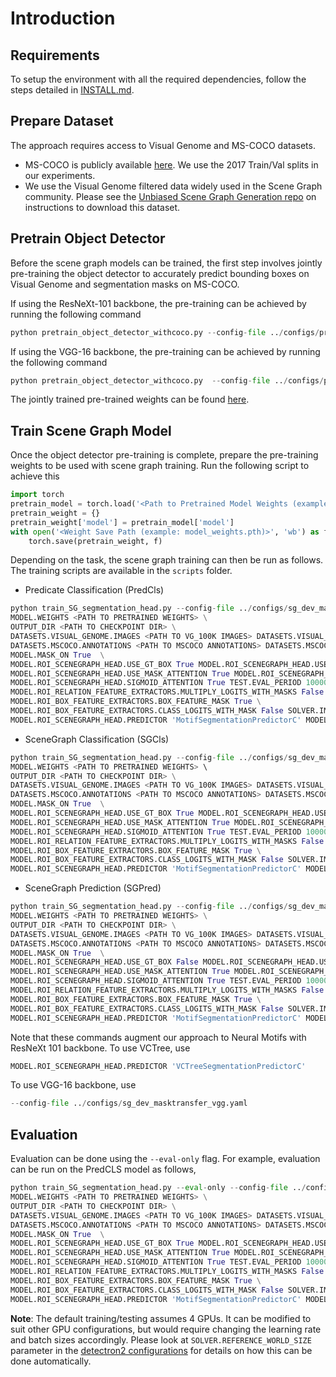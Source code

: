 # Introduction

## Requirements
To setup the environment with all the required dependencies, follow the steps detailed in [INSTALL.md](https://github.com/ubc-vision/UniT/blob/main/INSTALL.md). 

## Prepare Dataset
The approach requires access to Visual Genome and MS-COCO datasets. 
- MS-COCO is publicly available [here](https://cocodataset.org/#download). We use the 2017 Train/Val splits in our experiments.
- We use the Visual Genome filtered data widely used in the Scene Graph community. Please see the [Unbiased Scene Graph Generation repo](https://github.com/KaihuaTang/Scene-Graph-Benchmark.pytorch/blob/master/DATASET.md) on instructions to download this dataset.

## Pretrain Object Detector
Before the scene graph models can be trained, the first step involves jointly pre-training the object detector to accurately predict bounding boxes on Visual Genome and segmentation masks on MS-COCO. 

If using the ResNeXt-101 backbone, the pre-training can be achieved by running the following command
```python
python pretrain_object_detector_withcoco.py --config-file ../configs/pretrain_object_detector_coco.yaml --num-gpus 4 --resume DATASETS.VISUAL_GENOME.IMAGES <PATH TO VG_100K IMAGES> DATASETS.VISUAL_GENOME.MAPPING_DICTIONARY <PATH TO VG-SGG-dicts-with-attri.json> DATASETS.VISUAL_GENOME.IMAGE_DATA <PATH TO image_data.json> DATASETS.VISUAL_GENOME.VG_ATTRIBUTE_H5 <PATH TO VG-SGG-with-attri.h5> DATASETS.MSCOCO.ANNOTATIONS <PATH TO MSCOCO ANNOTATIONS> DATASETS.MSCOCO.DATAROOT <PATH TO MSCOCO IMAGES> OUTPUT_DIR <PATH TO CHECKPOINT DIR>
```

If using the VGG-16 backbone, the pre-training can be achieved by running the following command
```python
python pretrain_object_detector_withcoco.py  --config-file ../configs/pretrain_object_detector_vgg_coco.yaml --num-gpus 4 --resume DATASETS.VISUAL_GENOME.IMAGES <PATH TO VG_100K IMAGES> DATASETS.VISUAL_GENOME.MAPPING_DICTIONARY <PATH TO VG-SGG-dicts-with-attri.json> DATASETS.VISUAL_GENOME.IMAGE_DATA <PATH TO image_data.json> DATASETS.VISUAL_GENOME.VG_ATTRIBUTE_H5 <PATH TO VG-SGG-with-attri.h5> DATASETS.MSCOCO.ANNOTATIONS <PATH TO MSCOCO ANNOTATIONS> DATASETS.MSCOCO.DATAROOT <PATH TO MSCOCO IMAGES> OUTPUT_DIR <PATH TO CHECKPOINT DIR>
```

The jointly trained pre-trained weights can be found [here](https://drive.google.com/drive/folders/1YZ3ipSi_ao_Xl9UsMBbmro7sp2mi8bqr?usp=sharing).

## Train Scene Graph Model
Once the object detector pre-training is complete, prepare the pre-training weights to be used with scene graph training. Run the following script to achieve this
```python
import torch
pretrain_model = torch.load('<Path to Pretrained Model Weights (example: model_final.pth)>')
pretrain_weight = {}
pretrain_weight['model'] = pretrain_model['model']
with open('<Weight Save Path (example: model_weights.pth)>', 'wb') as f:
    torch.save(pretrain_weight, f)

```

Depending on the task, the scene graph training can then be run as follows. The training scripts are available in the `scripts` folder.
* Predicate Classification (PredCls)

```python
python train_SG_segmentation_head.py --config-file ../configs/sg_dev_masktransfer.yaml --num-gpus 4 --resume DATALOADER.NUM_WORKERS 2 \
MODEL.WEIGHTS <PATH TO PRETRAINED WEIGHTS> \
OUTPUT_DIR <PATH TO CHECKPOINT DIR> \
DATASETS.VISUAL_GENOME.IMAGES <PATH TO VG_100K IMAGES> DATASETS.VISUAL_GENOME.MAPPING_DICTIONARY <PATH TO VG-SGG-dicts-with-attri.json> DATASETS.VISUAL_GENOME.IMAGE_DATA <PATH TO image_data.json> DATASETS.VISUAL_GENOME.VG_ATTRIBUTE_H5 <PATH TO VG-SGG-with-attri.h5> \
DATASETS.MSCOCO.ANNOTATIONS <PATH TO MSCOCO ANNOTATIONS> DATASETS.MSCOCO.DATAROOT <PATH TO MSCOCO IMAGES> \
MODEL.MASK_ON True  \
MODEL.ROI_SCENEGRAPH_HEAD.USE_GT_BOX True MODEL.ROI_SCENEGRAPH_HEAD.USE_GT_OBJECT_LABEL True \
MODEL.ROI_SCENEGRAPH_HEAD.USE_MASK_ATTENTION True MODEL.ROI_SCENEGRAPH_HEAD.MASK_ATTENTION_TYPE 'Weighted' \
MODEL.ROI_SCENEGRAPH_HEAD.SIGMOID_ATTENTION True TEST.EVAL_PERIOD 100000 \
MODEL.ROI_RELATION_FEATURE_EXTRACTORS.MULTIPLY_LOGITS_WITH_MASKS False \
MODEL.ROI_BOX_FEATURE_EXTRACTORS.BOX_FEATURE_MASK True \
MODEL.ROI_BOX_FEATURE_EXTRACTORS.CLASS_LOGITS_WITH_MASK False SOLVER.IMS_PER_BATCH 16 DATASETS.SEG_DATA_DIVISOR 2 \
MODEL.ROI_SCENEGRAPH_HEAD.PREDICTOR 'MotifSegmentationPredictorC' MODEL.ROI_HEADS.REFINE_SEG_MASKS False
```

- SceneGraph Classification (SGCls)
```python
python train_SG_segmentation_head.py --config-file ../configs/sg_dev_masktransfer.yaml --num-gpus 4 --resume DATALOADER.NUM_WORKERS 2 \
MODEL.WEIGHTS <PATH TO PRETRAINED WEIGHTS> \    
OUTPUT_DIR <PATH TO CHECKPOINT DIR> \
DATASETS.VISUAL_GENOME.IMAGES <PATH TO VG_100K IMAGES> DATASETS.VISUAL_GENOME.MAPPING_DICTIONARY <PATH TO VG-SGG-dicts-with-attri.json> DATASETS.VISUAL_GENOME.IMAGE_DATA <PATH TO image_data.json> DATASETS.VISUAL_GENOME.VG_ATTRIBUTE_H5 <PATH TO VG-SGG-with-attri.h5> \
DATASETS.MSCOCO.ANNOTATIONS <PATH TO MSCOCO ANNOTATIONS> DATASETS.MSCOCO.DATAROOT <PATH TO MSCOCO IMAGES> \
MODEL.MASK_ON True  \
MODEL.ROI_SCENEGRAPH_HEAD.USE_GT_BOX True MODEL.ROI_SCENEGRAPH_HEAD.USE_GT_OBJECT_LABEL False \
MODEL.ROI_SCENEGRAPH_HEAD.USE_MASK_ATTENTION True MODEL.ROI_SCENEGRAPH_HEAD.MASK_ATTENTION_TYPE 'Weighted' \
MODEL.ROI_SCENEGRAPH_HEAD.SIGMOID_ATTENTION True TEST.EVAL_PERIOD 100000 \
MODEL.ROI_RELATION_FEATURE_EXTRACTORS.MULTIPLY_LOGITS_WITH_MASKS False \
MODEL.ROI_BOX_FEATURE_EXTRACTORS.BOX_FEATURE_MASK True \
MODEL.ROI_BOX_FEATURE_EXTRACTORS.CLASS_LOGITS_WITH_MASK False SOLVER.IMS_PER_BATCH 16 DATASETS.SEG_DATA_DIVISOR 2 \
MODEL.ROI_SCENEGRAPH_HEAD.PREDICTOR 'MotifSegmentationPredictorC' MODEL.ROI_HEADS.REFINE_SEG_MASKS False
```

- SceneGraph Prediction (SGPred)
```python
python train_SG_segmentation_head.py --config-file ../configs/sg_dev_masktransfer.yaml --num-gpus 4 --resume DATALOADER.NUM_WORKERS 2 \
MODEL.WEIGHTS <PATH TO PRETRAINED WEIGHTS> \
OUTPUT_DIR <PATH TO CHECKPOINT DIR> \
DATASETS.VISUAL_GENOME.IMAGES <PATH TO VG_100K IMAGES> DATASETS.VISUAL_GENOME.MAPPING_DICTIONARY <PATH TO VG-SGG-dicts-with-attri.json> DATASETS.VISUAL_GENOME.IMAGE_DATA <PATH TO image_data.json> DATASETS.VISUAL_GENOME.VG_ATTRIBUTE_H5 <PATH TO VG-SGG-with-attri.h5> \
DATASETS.MSCOCO.ANNOTATIONS <PATH TO MSCOCO ANNOTATIONS> DATASETS.MSCOCO.DATAROOT <PATH TO MSCOCO IMAGES> \
MODEL.MASK_ON True  \
MODEL.ROI_SCENEGRAPH_HEAD.USE_GT_BOX False MODEL.ROI_SCENEGRAPH_HEAD.USE_GT_OBJECT_LABEL False \
MODEL.ROI_SCENEGRAPH_HEAD.USE_MASK_ATTENTION True MODEL.ROI_SCENEGRAPH_HEAD.MASK_ATTENTION_TYPE 'Weighted' \
MODEL.ROI_SCENEGRAPH_HEAD.SIGMOID_ATTENTION True TEST.EVAL_PERIOD 100000 \
MODEL.ROI_RELATION_FEATURE_EXTRACTORS.MULTIPLY_LOGITS_WITH_MASKS False \
MODEL.ROI_BOX_FEATURE_EXTRACTORS.BOX_FEATURE_MASK True \
MODEL.ROI_BOX_FEATURE_EXTRACTORS.CLASS_LOGITS_WITH_MASK False SOLVER.IMS_PER_BATCH 16 DATASETS.SEG_DATA_DIVISOR 2 \
MODEL.ROI_SCENEGRAPH_HEAD.PREDICTOR 'MotifSegmentationPredictorC' MODEL.ROI_HEADS.REFINE_SEG_MASKS False TEST.DETECTIONS_PER_IMAGE 40
```

Note that these commands augment our approach to Neural Motifs with ResNeXt 101 backbone. To use VCTree, use 
```python
MODEL.ROI_SCENEGRAPH_HEAD.PREDICTOR 'VCTreeSegmentationPredictorC'
```
To use VGG-16 backbone, use
```python
--config-file ../configs/sg_dev_masktransfer_vgg.yaml
```

## Evaluation

Evaluation can be done using the `--eval-only` flag. For example, evaluation can be run on the PredCLS model as follows,
```python
python train_SG_segmentation_head.py --eval-only --config-file ../configs/sg_dev_masktransfer.yaml --num-gpus 4 --resume DATALOADER.NUM_WORKERS 2 \
MODEL.WEIGHTS <PATH TO PRETRAINED WEIGHTS> \
OUTPUT_DIR <PATH TO CHECKPOINT DIR> \
DATASETS.VISUAL_GENOME.IMAGES <PATH TO VG_100K IMAGES> DATASETS.VISUAL_GENOME.MAPPING_DICTIONARY <PATH TO VG-SGG-dicts-with-attri.json> DATASETS.VISUAL_GENOME.IMAGE_DATA <PATH TO image_data.json> DATASETS.VISUAL_GENOME.VG_ATTRIBUTE_H5 <PATH TO VG-SGG-with-attri.h5> \
DATASETS.MSCOCO.ANNOTATIONS <PATH TO MSCOCO ANNOTATIONS> DATASETS.MSCOCO.DATAROOT <PATH TO MSCOCO IMAGES> \
MODEL.MASK_ON True  \
MODEL.ROI_SCENEGRAPH_HEAD.USE_GT_BOX True MODEL.ROI_SCENEGRAPH_HEAD.USE_GT_OBJECT_LABEL True \
MODEL.ROI_SCENEGRAPH_HEAD.USE_MASK_ATTENTION True MODEL.ROI_SCENEGRAPH_HEAD.MASK_ATTENTION_TYPE 'Weighted' \
MODEL.ROI_SCENEGRAPH_HEAD.SIGMOID_ATTENTION True TEST.EVAL_PERIOD 100000 \
MODEL.ROI_RELATION_FEATURE_EXTRACTORS.MULTIPLY_LOGITS_WITH_MASKS False \
MODEL.ROI_BOX_FEATURE_EXTRACTORS.BOX_FEATURE_MASK True \
MODEL.ROI_BOX_FEATURE_EXTRACTORS.CLASS_LOGITS_WITH_MASK False SOLVER.IMS_PER_BATCH 16 DATASETS.SEG_DATA_DIVISOR 2 \
MODEL.ROI_SCENEGRAPH_HEAD.PREDICTOR 'MotifSegmentationPredictorC' MODEL.ROI_HEADS.REFINE_SEG_MASKS False
```

**Note**: The default training/testing assumes 4 GPUs. It can be modified to suit other GPU configurations, but would require changing the learning rate and batch sizes accordingly. Please look at `SOLVER.REFERENCE_WORLD_SIZE` parameter in the [detectron2 configurations](https://detectron2.readthedocs.io/en/latest/modules/config.html#config-references) for details on how this can be done automatically.

